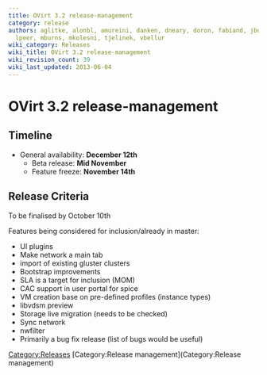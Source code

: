 ```yaml
---
title: OVirt 3.2 release-management
category: release
authors: aglitke, alonbl, amureini, danken, dneary, doron, fabiand, jboggs, liran.zelkha,
  lpeer, mburns, mkolesni, tjelinek, vbellur
wiki_category: Releases
wiki_title: OVirt 3.2 release-management
wiki_revision_count: 39
wiki_last_updated: 2013-06-04
---
```


# OVirt 3.2 release-management

## Timeline

*   General availability: **December 12th**
    -   Beta release: **Mid November**
    -   Feature freeze: **November 14th**

## Release Criteria

To be finalised by October 10th

Features being considered for inclusion/already in master:

*   UI plugins
*   Make network a main tab
*   import of existing gluster clusters
*   Bootstrap improvements
*   SLA is a target for inclusion (MOM)
*   CAC support in user portal for spice
*   VM creation base on pre-defined profiles (instance types)
*   libvdsm preview
*   Storage live migration (needs to be checked)
*   Sync network
*   nwfilter
*   Primarily a bug fix release (list of bugs would be useful)

<Category:Releases> [Category:Release management](Category:Release management)
